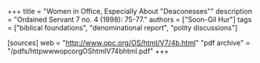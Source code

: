 +++
title = "Women in Office, Especially About \"Deaconesses\""
description = "Ordained Servant 7 no. 4 (1998): 75-77."
authors = ["Soon-Gil Hur"]
tags = ["biblical foundations", "denominational report", "polity discussions"]

[sources]
web = "http://www.opc.org/OS/html/V7/4b.html"
"pdf archive" = "/pdfs/httpwwwopcorgOShtmlV74bhtml.pdf"
+++
